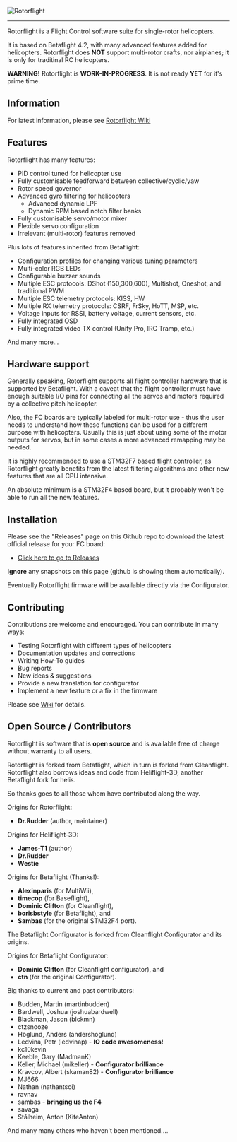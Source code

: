 
![Rotorflight](https://github.com/rotorflight/rotorflight/blob/master/images/rotorflight2.png?raw=true)

***

Rotorflight is a Flight Control software suite for single-rotor helicopters.

It is based on Betaflight 4.2, with many advanced features added for helicopters.
Rotorflight does **NOT** support multi-rotor crafts, nor airplanes; it is only for traditinal RC helicopters.

**WARNING!** Rotorflight is **WORK-IN-PROGRESS**. It is not ready **YET** for it's prime time.


## Information

For latest information, please see [Rotorflight Wiki](https://github.com/rotorflight/rotorflight/wiki)


## Features

Rotorflight has many features:

* PID control tuned for helicopter use
* Fully customisable feedforward between collective/cyclic/yaw
* Rotor speed governor
* Advanced gyro filtering for helicopters
  - Advanced dynamic LPF
  - Dynamic RPM based notch filter banks
* Fully customisable servo/motor mixer
* Flexible servo configuration
* Irrelevant (multi-rotor) features removed

Plus lots of features inherited from Betaflight:

* Configuration profiles for changing various tuning parameters
* Multi-color RGB LEDs
* Configurable buzzer sounds
* Multiple ESC protocols: DShot (150,300,600), Multishot, Oneshot, and traditional PWM
* Multiple ESC telemetry protocols: KISS, HW
* Multiple RX telemetry protocols: CSRF, FrSky, HoTT, MSP, etc.
* Voltage inputs for RSSI, battery voltage, current sensors, etc.
* Fully integrated OSD
* Fully integrated video TX control (Unify Pro, IRC Tramp, etc.)

And many more...


## Hardware support

Generally speaking, Rotorflight supports all flight controller hardware that is supported by Betaflight.
With a caveat that the flight controller must have enough suitable I/O pins for connecting all the servos
and motors required by a collective pitch helicopter.

Also, the FC boards are typically labeled for multi-rotor use - thus the user needs to understand how these
functions can be used for a different purpose with helicopters. Usually this is just about using some
of the motor outputs for servos, but in some cases a more advanced remapping may be needed.

It is highly recommended to use a STM32F7 based flight controller, as Rotorflight greatly benefits from
the latest filtering algorithms and other new features that are all CPU intensive.

An absolute minimum is a STM32F4 based board, but it probably won't be able to run all the new features.


## Installation

Please see the "Releases" page on this Github repo to download the latest official release for your FC board:
* [Click here to go to Releases](https://github.com/rotorflight/rotorflight-firmware/releases)

**Ignore** any snapshots on this page (github is showing them automatically).

Eventually Rotorflight firmware will be available directly via the Configurator.


## Contributing

Contributions are welcome and encouraged. You can contribute in many ways:

* Testing Rotorflight with different types of helicopters
* Documentation updates and corrections
* Writing How-To guides
* Bug reports
* New ideas & suggestions
* Provide a new translation for configurator
* Implement a new feature or a fix in the firmware

Please see [Wiki](https://github.com/rotorflight/rotorflight/wiki/Contributing) for details.


## Open Source / Contributors

Rotorflight is software that is **open source** and is available free of charge without warranty to all users.

Rotorflight is forked from Betaflight, which in turn is forked from Cleanflight.
Rotorflight also borrows ideas and code from Heliflight-3D, another Betaflight fork for helis.

So thanks goes to all those whom have contributed along the way.

Origins for Rotorflight:
* **Dr.Rudder** (author, maintainer)

Origins for Heliflight-3D:
* **James-T1** (author)
* **Dr.Rudder**
* **Westie**

Origins for Betaflight (Thanks!):
* **Alexinparis** (for MultiWii),
* **timecop** (for Baseflight),
* **Dominic Clifton** (for Cleanflight),
* **borisbstyle** (for Betaflight), and
* **Sambas** (for the original STM32F4 port).

The Betaflight Configurator is forked from Cleanflight Configurator and its origins.

Origins for Betaflight Configurator:
* **Dominic Clifton** (for Cleanflight configurator), and
* **ctn** (for the original Configurator).

Big thanks to current and past contributors:
* Budden, Martin (martinbudden)
* Bardwell, Joshua (joshuabardwell)
* Blackman, Jason (blckmn)
* ctzsnooze
* Höglund, Anders (andershoglund)
* Ledvina, Petr (ledvinap) - **IO code awesomeness!**
* kc10kevin
* Keeble, Gary (MadmanK)
* Keller, Michael (mikeller) - **Configurator brilliance**
* Kravcov, Albert (skaman82) - **Configurator brilliance**
* MJ666
* Nathan (nathantsoi)
* ravnav
* sambas - **bringing us the F4**
* savaga
* Stålheim, Anton (KiteAnton)

And many many others who haven't been mentioned....
